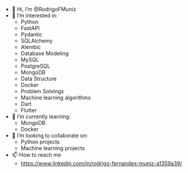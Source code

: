 - 👋 Hi, I’m @RodrigoFMuniz
- 👀 I’m interested in:
  - Python
  - FastAPI
  - Pydantic
  - SQLAlchemy
  - Alembic
  - Database Modeling
  - MySQL
  - PostgreSQL
  - MongoDB
  - Data Structure
  - Docker
  - Problem Solvings
  - Machine learning algorithms
  - Dart
  - Flutter
- 🌱 I’m currently learning:
  - MongoDB
  - Docker
- 💞️ I’m looking to collaborate on:
  - Python projects
  - Machine learning projects
- 📫 How to reach me
  - https://www.linkedin.com/in/rodrigo-fernandes-muniz-a1359a39/

<!---
RodrigoFMuniz/RodrigoFMuniz is a ✨ special ✨ repository because its `README.md` (this file) appears on your GitHub profile.
You can click the Preview link to take a look at your changes.
--->
